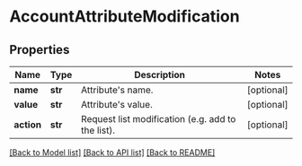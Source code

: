 # AccountAttributeModification

## Properties
Name | Type | Description | Notes
------------ | ------------- | ------------- | -------------
**name** | **str** | Attribute&#x27;s name. | [optional] 
**value** | **str** | Attribute&#x27;s value. | [optional] 
**action** | **str** | Request list modification (e.g. add to the list). | [optional] 

[[Back to Model list]](../README.md#documentation-for-models) [[Back to API list]](../README.md#documentation-for-api-endpoints) [[Back to README]](../README.md)

